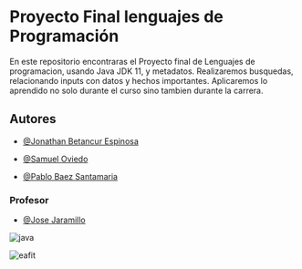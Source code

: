 
# Proyecto Final lenguajes de Programación

En este repositorio encontraras el Proyecto final de Lenguajes de programacion, usando Java JDK 11, y metadatos.
Realizaremos busquedas, relacionando inputs con datos y hechos importantes. Aplicaremos lo aprendido no solo durante el curso sino tambien durante la carrera.



## Autores

- [@Jonathan Betancur Espinosa](https://github.com/Jonathanbees)

- [@Samuel Oviedo](https://github.com/SamuelOviedo2003)

- [@Pablo Baez Santamaria](https://github.com/PabloBaezS)

### Profesor

- [@Jose Jaramillo](https://github.com/jose0044)


![java](https://www.invivoo.com/wp-content/uploads/java11.png)

![eafit](https://www.eafit.edu.co/SiteCollectionImages/logo.png)

